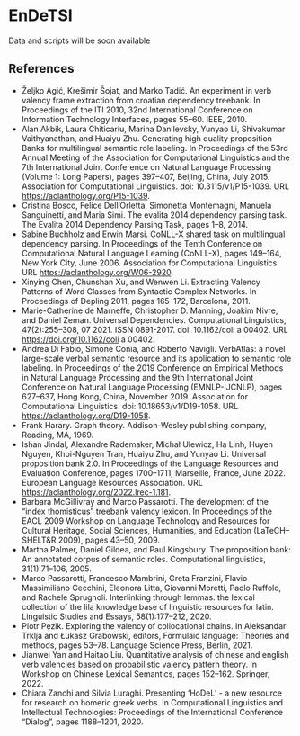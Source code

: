 # EnDeTSI

Data and scripts will be soon available

## References

* Željko Agić, Krešimir Šojat, and Marko Tadić. An experiment in verb valency frame extraction from croatian dependency treebank. In Proceedings of the ITI 2010, 32nd International Conference on Information Technology Interfaces, pages 55–60. IEEE, 2010.
* Alan Akbik, Laura Chiticariu, Marina Danilevsky, Yunyao Li, Shivakumar Vaithyanathan, and Huaiyu Zhu. Generating high quality proposition Banks for multilingual semantic role labeling. In Proceedings of the 53rd Annual Meeting of the Association for Computational Linguistics and the 7th International Joint Conference on Natural Language Processing (Volume 1: Long Papers), pages 397–407, Beijing, China, July 2015. Association for Computational Linguistics. doi: 10.3115/v1/P15-1039. URL https://aclanthology.org/P15-1039.
* Cristina Bosco, Felice Dell’Orletta, Simonetta Montemagni, Manuela Sanguinetti, and Maria Simi. The evalita 2014 dependency parsing task. The Evalita 2014 Dependency Parsing Task, pages 1–8, 2014.
* Sabine Buchholz and Erwin Marsi. CoNLL-X shared task on multilingual dependency parsing. In Proceedings of the Tenth Conference on Computational Natural Language Learning (CoNLL-X), pages 149–164, New York City, June 2006. Association for Computational Linguistics. URL https://aclanthology.org/W06-2920.
* Xinying Chen, Chunshan Xu, and Wenwen Li. Extracting Valency Patterns of Word Classes from Syntactic Complex Networks. In Proceedings of Depling 2011, pages 165–172, Barcelona, 2011.
* Marie-Catherine de Marneffe, Christopher D. Manning, Joakim Nivre, and Daniel Zeman. Universal Dependencies. Computational Linguistics, 47(2):255–308, 07 2021. ISSN 0891-2017. doi: 10.1162/coli a 00402. URL https://doi.org/10.1162/coli a 00402.
* Andrea Di Fabio, Simone Conia, and Roberto Navigli. VerbAtlas: a novel large-scale verbal semantic resource and its application to semantic role labeling. In Proceedings of the 2019 Conference on Empirical Methods in Natural Language Processing and the 9th International Joint Conference on Natural Language Processing (EMNLP-IJCNLP), pages 627–637, Hong Kong, China, November 2019. Association for Computational Linguistics. doi: 10.18653/v1/D19-1058. URL https://aclanthology.org/D19-1058.
* Frank Harary. Graph theory. Addison-Wesley publishing company, Reading, MA, 1969.
* Ishan Jindal, Alexandre Rademaker, Michał Ulewicz, Ha Linh, Huyen Nguyen, Khoi-Nguyen Tran, Huaiyu Zhu, and Yunyao Li. Universal proposition bank 2.0. In Proceedings of the Language Resources and Evaluation Conference, pages 1700–1711, Marseille, France, June 2022. European Language Resources Association. URL https://aclanthology.org/2022.lrec-1.181.
* Barbara McGillivray and Marco Passarotti. The development of the “index thomisticus” treebank valency lexicon. In Proceedings of the EACL 2009 Workshop on Language Technology and Resources for Cultural Heritage, Social Sciences, Humanities, and Education (LaTeCH–SHELT&R 2009), pages 43–50, 2009.
* Martha Palmer, Daniel Gildea, and Paul Kingsbury. The proposition bank: An annotated corpus of semantic roles. Computational linguistics, 31(1):71–106, 2005.
* Marco Passarotti, Francesco Mambrini, Greta Franzini, Flavio Massimiliano Cecchini, Eleonora Litta, Giovanni Moretti, Paolo Ruffolo, and Rachele Sprugnoli. Interlinking through lemmas. the lexical collection of the lila knowledge base of linguistic resources for latin. Linguistic Studies and Essays, 58(1):177–212, 2020.
* Piotr Pȩzik. Exploring the valency of collocational chains. In Aleksandar Trklja and Łukasz Grabowski, editors, Formulaic language: Theories and methods, pages 53–78. Language Science Press, Berlin, 2021.
* Jianwei Yan and Haitao Liu. Quantitative analysis of chinese and english verb valencies based on probabilistic valency pattern theory. In Workshop on Chinese Lexical Semantics, pages 152–162. Springer, 2022.
* Chiara Zanchi and Silvia Luraghi. Presenting ‘HoDeL’ - a new resource for research on homeric greek verbs. In Computational Linguistics and Intellectual Technologies: Proceedings of the International Conference “Dialog”, pages 1188–1201, 2020.
